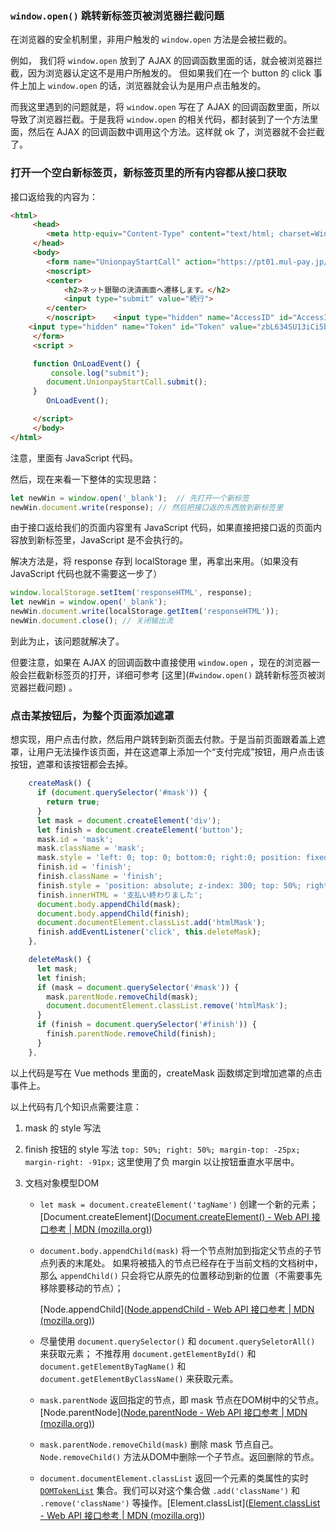 ### `window.open()` 跳转新标签页被浏览器拦截问题

在浏览器的安全机制里，非用户触发的 `window.open` 方法是会被拦截的。

例如，
我们将 `window.open` 放到了 AJAX 的回调函数里面的话，就会被浏览器拦截，因为浏览器认定这不是用户所触发的。
但如果我们在一个 button 的 click 事件上加上 `window.open` 的话，浏览器就会认为是用户点击触发的。

而我这里遇到的问题就是，将 `window.open` 写在了 AJAX 的回调函数里面，所以导致了浏览器拦截。于是我将 `window.open` 的相关代码，都封装到了一个方法里面，然后在 AJAX 的回调函数中调用这个方法。这样就 ok 了，浏览器就不会拦截了。

### 打开一个空白新标签页，新标签页里的所有内容都从接口获取

接口返给我的内容为：

```html
<html>
     <head>
        <meta http-equiv="Content-Type" content="text/html; charset=Windows-31J">
     </head>
     <body>
        <form name="UnionpayStartCall" action="https://pt01.mul-pay.jp/payment/UnionpayStart.idPass" method="POST">
        <noscript>
        <center>
            <h2>ネット銀聯の決済画面へ遷移します。</h2>
            <input type="submit" value="続行">
        </center>
        </noscript>    <input type="hidden" name="AccessID" id="AccessID" value="d152e8e1a8fb8083fee9df833552bf23" />
    <input type="hidden" name="Token" id="Token" value="zbL634SU13iCi5b71U5jFITofi6suAQBcUc6xFa1+cmwBS7yYvxSiC0zeMVH+O4F" />
     </form>
     <script >

     function OnLoadEvent() {
         console.log("submit");
        document.UnionpayStartCall.submit();
     }
        OnLoadEvent();

     </script>
     </body>
</html>
```

注意，里面有 JavaScript 代码。

然后，现在来看一下整体的实现思路：

```javascript
let newWin = window.open('_blank');  // 先打开一个新标签
newWin.document.write(response); // 然后把接口返的东西放到新标签里
```

由于接口返给我们的页面内容里有 JavaScript 代码，如果直接把接口返的页面内容放到新标签里，JavaScript 是不会执行的。

解决方法是，将 response 存到 localStorage 里，再拿出来用。（如果没有 JavaScript 代码也就不需要这一步了）

```javascript
window.localStorage.setItem('responseHTML', response);
let newWin = window.open('_blank');
newWin.document.write(localStorage.getItem('responseHTML'));
newWin.document.close(); // 关闭输出流
```

到此为止，该问题就解决了。

但要注意，如果在 AJAX 的回调函数中直接使用 `window.open` ，现在的浏览器一般会拦截新标签页的打开，详细可参考 [这里](#`window.open()` 跳转新标签页被浏览器拦截问题) 。

### 点击某按钮后，为整个页面添加遮罩

想实现，用户点击付款，然后用户跳转到新页面去付款。于是当前页面跟着盖上遮罩，让用户无法操作该页面，并在这遮罩上添加一个“支付完成”按钮，用户点击该按钮，遮罩和该按钮都会去掉。

```javascript
    createMask() {
      if (document.querySelector('#mask')) {
        return true;
      }
      let mask = document.createElement('div');
      let finish = document.createElement('button');
      mask.id = 'mask';
      mask.className = 'mask';
      mask.style = 'left: 0; top: 0; bottom:0; right:0; position: fixed; z-index: 200; background: rgba(0,0,0,0.6);';
      finish.id = 'finish';
      finish.className = 'finish';
      finish.style = 'position: absolute; z-index: 300; top: 50%; right: 50%; margin-top: -25px; margin-right: -91px; padding: 1em 2em; font-size: 14px; border: none; border-radius: 4px; color: #fff; background-color: #409eff';
      finish.innerHTML = '支払い終わりました';
      document.body.appendChild(mask);
      document.body.appendChild(finish);
      document.documentElement.classList.add('htmlMask');
      finish.addEventListener('click', this.deleteMask);
    },

    deleteMask() {
      let mask;
      let finish;
      if (mask = document.querySelector('#mask')) {
        mask.parentNode.removeChild(mask);
        document.documentElement.classList.remove('htmlMask');
      }
      if (finish = document.querySelector('#finish')) {
        finish.parentNode.removeChild(finish);
      }
    },
```

以上代码是写在 Vue methods 里面的，createMask 函数绑定到增加遮罩的点击事件上。

以上代码有几个知识点需要注意：

1. mask 的 style 写法

2. finish 按钮的 style 写法
   `top: 50%; right: 50%; margin-top: -25px; margin-right: -91px;` 这里使用了负 margin 以让按钮垂直水平居中。

3. 文档对象模型DOM

   + `let mask = document.createElement('tagName')` 创建一个新的元素；[Document.createElement]([Document.createElement() - Web API 接口参考 | MDN (mozilla.org)](https://developer.mozilla.org/zh-CN/docs/Web/API/Document/createElement))

   + `document.body.appendChild(mask)` 将一个节点附加到指定父节点的子节点列表的末尾处。
     如果将被插入的节点已经存在于当前文档的文档树中，那么 `appendChild()` 只会将它从原先的位置移动到新的位置（不需要事先移除要移动的节点）；

     [Node.appendChild]([Node.appendChild - Web API 接口参考 | MDN (mozilla.org)](https://developer.mozilla.org/zh-CN/docs/Web/API/Node/appendChild))

   + 尽量使用 `document.querySelector()`  和 `document.querySeletorAll()` 来获取元素；
     不推荐用 `document.getElementById()` 和 `document.getElementByTagName()` 和 `document.getElementByClassName()` 来获取元素。

   + `mask.parentNode` 返回指定的节点，即 mask 节点在DOM树中的父节点。[Node.parentNode]([Node.parentNode - Web API 接口参考 | MDN (mozilla.org)](https://developer.mozilla.org/zh-CN/docs/Web/API/Node/parentNode))

   + `mask.parentNode.removeChild(mask)` 删除 mask 节点自己。`Node.removeChild()` 方法从DOM中删除一个子节点。返回删除的节点。

   + `document.documentElement.classList` 返回一个元素的类属性的实时 [`DOMTokenList`](https://developer.mozilla.org/zh-CN/docs/Web/API/DOMTokenList) 集合。我们可以对这个集合做 `.add('className')` 和 `.remove('className')` 等操作。[Element.classList]([Element.classList - Web API 接口参考 | MDN (mozilla.org)](https://developer.mozilla.org/zh-CN/docs/Web/API/Element/classList))

